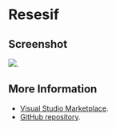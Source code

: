 # Resesif



## Screenshot
![](https://raw.githubusercontent.com/gerane/VSCodeThemes/master/gerane.Theme-Resesif/screenshot.png).


## More Information
* [Visual Studio Marketplace](https://marketplace.visualstudio.com/items/gerane.Theme-Resesif).
* [GitHub repository](https://github.com/gerane/VSCodeThemes).

